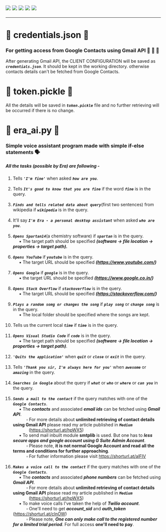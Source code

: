 ![](https://img.shields.io/badge/git-fff7f8?colorA=faf0f0&colorB=db4823&style=for-the-badge&logo=git)
![](https://img.shields.io/badge/github-fff7f8?colorA=080808&colorB=8a8a8a&style=for-the-badge&logo=github)
![](https://img.shields.io/badge/for-you-099450?colorA=b0c92e&colorB=487d3e&style=for-the-badge)
![](https://img.shields.io/badge/python-used-bee5ed?colorA=37b6bd&colorB=3c9bb5&style=for-the-badge&logo=python)
![](https://img.shields.io/badge/visual_studio_code-1.48.0-181717?colorA=ae36d6&style=for-the-badge&logo=visual-studio-code)
---
---
# :small_orange_diamond: credentials.json :notebook_with_decorative_cover:
### For getting access from Google Contacts using Gmail API :busts_in_silhouette: :e-mail: :calling:
After generating Gmail API, the CLIENT CONFIGURATION will be saved as ***```credentials.json```***. It should be kept in the working directory. otherwise contacts details can't be fetched from Google Contacts.
# :small_orange_diamond: token.pickle :memo:
All the details will be saved in ***```token.pickle```*** file and no further retrieving will be occurred if there is no change.
# :small_orange_diamond: era_ai.py :bust_in_silhouette:
### Simple voice assistant program made with simple if-else statements :speaking_head:
##### All the tasks (possible by Era) are following -
1. Tells ***```'I'm fine'```*** when asked ***```how are you```***.<br><br>
2. Tells ***```It's good to know that you are fine```*** if the word ***```fine```*** is in the query.<br><br>
3. ***```Finds and tells related data about query```***(first two sentences) from wikipedia if ***```wikipedia```*** is in the query.<br><br>
4. It'll say ***```I'm Era - a personal desktop assistant```*** when asked ***```who are you```***.<br><br>
5. ***```Opens Spartan14```***(a chemistry software) if ***```spartan```*** is in the query.
<br>&nbsp;&nbsp;&nbsp;&nbsp; :black_small_square: The target path should be specified ***(software -> file location -> properties -> target path).***<br><br>
6. ***```Opens YouTube```*** if ***```youtube```*** is in the query.
<br>&nbsp;&nbsp;&nbsp;&nbsp; :black_small_square: The target URL should be specified ***(https://www.youtube.com/)***<br><br>
7. ***```Opens Google```*** if ***```google```*** is in the query.
<br>&nbsp;&nbsp;&nbsp;&nbsp; :black_small_square: the target URL should be specified ***(https://www.google.co.in/)***<br><br>
8. ***```Opens Stack Overflow```*** if ***```stackoverflow```*** is in the query.
<br>&nbsp;&nbsp;&nbsp;&nbsp; :black_small_square: The target URL should be specified ***(https://stackoverflow.com/)***<br><br>
9. ***```Plays a random somg or changes the song```*** if ***```play song```*** or ***```change song```*** is in the query.
<br>&nbsp;&nbsp;&nbsp;&nbsp; :black_small_square: The local folder should be specified where the songs are kept.<br><br>
10. Tells us the current local ***```time```*** if ***```time```*** is in the query.<br><br>
11. ***```Opens Visual Studio Code```*** if ***```code```*** is in the query.
<br>&nbsp;&nbsp;&nbsp;&nbsp; :black_small_square: The target path should be specified ***(software -> file location -> properties -> target path)***.<br><br>
12. ***```'Quits the application'```*** when ***```quit```*** or ***```close```*** or ***```exit```*** in the query.<br><br>
13. Tells ***```'Thank you sir, I'm always here for you'```*** when ***```awesome```*** or ***```amazing```*** in the query.<br><br>
14. ***```Searches in Google```*** about the query if ***```what```*** or ***```who```*** or ***```where```*** or ***```can you```*** in the query.<br><br>
15. ***```Sends a mail to the contact```*** if the query matches with one of the ***```Google Contacts```***.
<br>&nbsp;&nbsp;&nbsp;&nbsp; :black_small_square: The ***contacts*** and associated ***email ids*** can be fetched using ***Gmail API***.
<br>&nbsp;&nbsp;&nbsp;&nbsp;&nbsp;&nbsp;&nbsp;&nbsp;&nbsp;&nbsp; :white_small_square: For more details about **unlimited retrieving of contact details using Gmail API** please read my article published in ***```Medium```***<br>&nbsp;&nbsp;&nbsp;&nbsp;&nbsp;&nbsp;&nbsp;&nbsp;&nbsp;&nbsp;&nbsp;&nbsp;&nbsp;(https://shorturl.at/hpWX5)
<br>&nbsp;&nbsp;&nbsp;&nbsp; :black_small_square: To send mail inbuilt module **smtplib**  is used. But one has to ***less secure apps and google account using G Suite Admin Account***.
<br>&nbsp;&nbsp;&nbsp;&nbsp;&nbsp;&nbsp;&nbsp;&nbsp;&nbsp;&nbsp; :white_small_square: Please note, **it is not normal Google Account and read all the terms and conditions for further approaching**.
<br>&nbsp;&nbsp;&nbsp;&nbsp;&nbsp;&nbsp;&nbsp;&nbsp;&nbsp;&nbsp; :white_small_square: For futher information please visit https://shorturl.at/alFIV <br><br>
16. ***```Makes a voice call to the contact```*** if the query matches with one of the ***```Google Contacts```***.
<br>&nbsp;&nbsp;&nbsp;&nbsp; :black_small_square: The ***contacts*** and associated ***phone numbers*** can be fetched using ***Gmail API***.
<br>&nbsp;&nbsp;&nbsp;&nbsp;&nbsp;&nbsp;&nbsp;&nbsp;&nbsp;&nbsp; :white_small_square: For more details about **unlimited retrieving of contact details using Gmail API** please read my article published in ***```Medium```***<br>&nbsp;&nbsp;&nbsp;&nbsp;&nbsp;&nbsp;&nbsp;&nbsp;&nbsp;&nbsp;&nbsp;&nbsp;&nbsp;(https://shorturl.at/hpWX5)
<br>&nbsp;&nbsp;&nbsp;&nbsp; :black_small_square: To make voice calls I've taken the help of ***Twilio account***.
<br>&nbsp;&nbsp;&nbsp;&nbsp;&nbsp;&nbsp;&nbsp;&nbsp;&nbsp;&nbsp; :white_small_square: One'll need to get ***account_sid*** and ***auth_token*** (https://shorturl.at/clnOW)
<br>&nbsp;&nbsp;&nbsp;&nbsp;&nbsp;&nbsp;&nbsp;&nbsp;&nbsp;&nbsp; :white_small_square: Please note, ***One can only make call to the registered number for a limited trial period***. For full access **one'll need to pay**.
